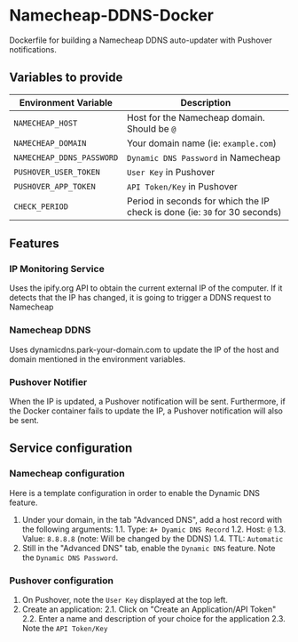 # Namecheap-DDNS-Docker

Dockerfile for building a Namecheap DDNS auto-updater with Pushover notifications. 

## Variables to provide

| Environment Variable | Description |
| -------------------- | ----------- |
| `NAMECHEAP_HOST` | Host for the Namecheap domain. Should be `@` |
| `NAMECHEAP_DOMAIN` | Your domain name (ie: `example.com`) |
| `NAMECHEAP_DDNS_PASSWORD` | `Dynamic DNS Password` in Namecheap |
| `PUSHOVER_USER_TOKEN` | `User Key` in Pushover |
| `PUSHOVER_APP_TOKEN` | `API Token/Key` in Pushover |
| `CHECK_PERIOD` | Period in seconds for which the IP check is done (ie: `30` for 30 seconds) |

## Features

### IP Monitoring Service

Uses the ipify.org API to obtain the current external IP of the computer. If it detects that the IP has changed, it is going to trigger a DDNS request to Namecheap

### Namecheap DDNS

Uses dynamicdns.park-your-domain.com to update the IP of the host and domain mentioned in the environment variables. 

### Pushover Notifier

When the IP is updated, a Pushover notification will be sent. Furthermore, if the Docker container fails to update the IP, a Pushover notification will also be sent.

## Service configuration

### Namecheap configuration

Here is a template configuration in order to enable the Dynamic DNS feature.

1. Under your domain, in the tab "Advanced DNS", add a host record with the following arguments:
1.1. Type: `A+ Dyamic DNS Record`
1.2. Host: `@`
1.3. Value: `8.8.8.8` (note: Will be changed by the DDNS)
1.4. TTL: `Automatic`
2. Still in the "Advanced DNS" tab, enable the `Dynamic DNS` feature. Note the `Dynamic DNS Password`.

### Pushover configuration

1. On Pushover, note the `User Key` displayed at the top left.
2. Create an application:
2.1. Click on "Create an Application/API Token"
2.2. Enter a name and description of your choice for the application
2.3. Note the `API Token/Key`

